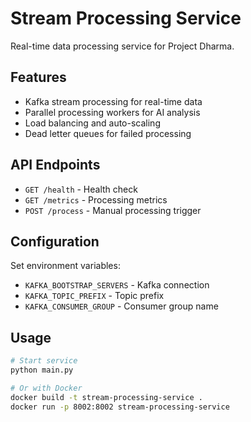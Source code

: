 # Stream Processing Service

Real-time data processing service for Project Dharma.

## Features

- Kafka stream processing for real-time data
- Parallel processing workers for AI analysis
- Load balancing and auto-scaling
- Dead letter queues for failed processing

## API Endpoints

- `GET /health` - Health check
- `GET /metrics` - Processing metrics
- `POST /process` - Manual processing trigger

## Configuration

Set environment variables:
- `KAFKA_BOOTSTRAP_SERVERS` - Kafka connection
- `KAFKA_TOPIC_PREFIX` - Topic prefix
- `KAFKA_CONSUMER_GROUP` - Consumer group name

## Usage

```bash
# Start service
python main.py

# Or with Docker
docker build -t stream-processing-service .
docker run -p 8002:8002 stream-processing-service
```
